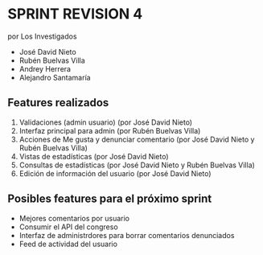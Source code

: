# SPRINT REVISION 4

por Los Investigados
- José David Nieto
- Rubén Buelvas Villa
- Andrey Herrera
- Alejandro Santamaría

## Features realizados
1. Validaciones (admin usuario) (por José David Nieto)
2. Interfaz principal para admin (por Rubén Buelvas Villa)
3. Acciones de Me gusta y denunciar comentario (por José David Nieto y Rubén Buelvas Villa)
4. Vistas de estadísticas (por José David Nieto)
5. Consultas de estadísticas (por José David Nieto y Rubén Buelvas Villa)
6. Edición de información del usuario (por José David Nieto)


## Posibles features para el próximo sprint
- Mejores comentarios por usuario
- Consumir el API del congreso
- Interfaz de administrdores para borrar comentarios denunciados
- Feed de actividad del usuario
